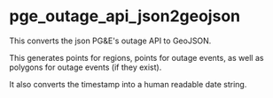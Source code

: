 # pge_outage_api_json2geojson


This converts the json PG&E's outage API to GeoJSON.

This generates points for regions, points for outage events, as well as polygons for outage events (if they exist).

It also converts the timestamp into a human readable date string.
